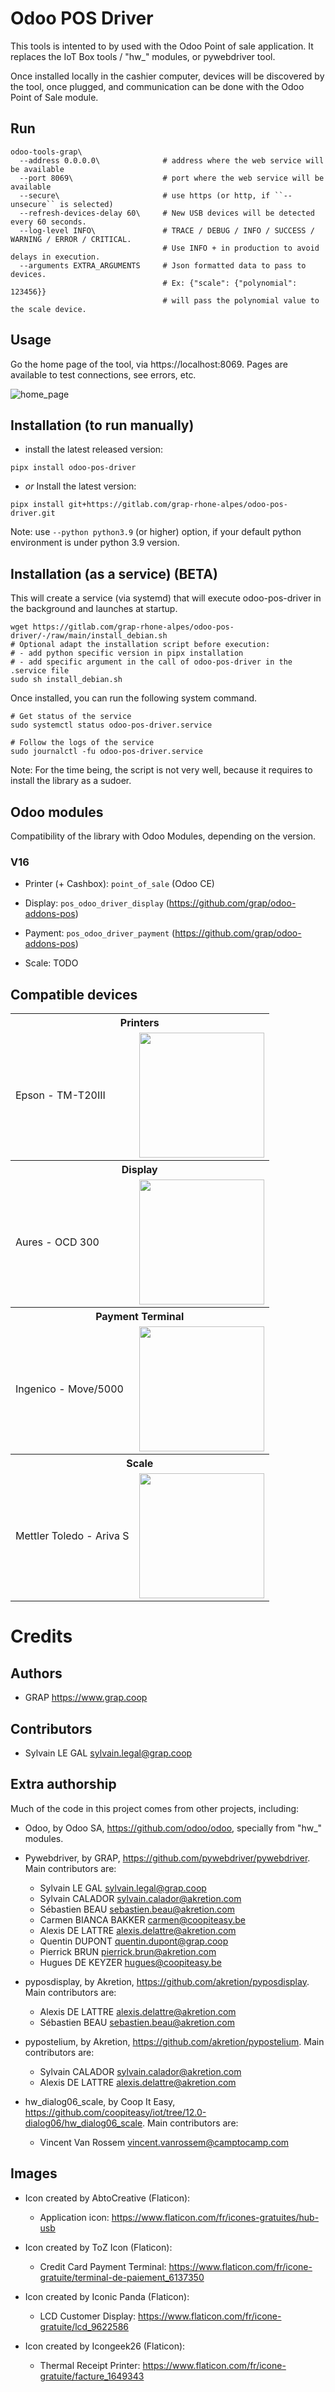 # Odoo POS Driver

This tools is intented to by used with the Odoo Point of sale application. It replaces the IoT Box tools / "hw_" modules,
or pywebdriver tool.

Once installed locally in the cashier computer, devices will be discovered by the tool, once plugged, and communication
can be done with the Odoo Point of Sale module.

## Run

```shell
odoo-tools-grap\
  --address 0.0.0.0\              # address where the web service will be available
  --port 8069\                    # port where the web service will be available
  --secure\                       # use https (or http, if ``--unsecure`` is selected)
  --refresh-devices-delay 60\     # New USB devices will be detected every 60 seconds.
  --log-level INFO\               # TRACE / DEBUG / INFO / SUCCESS / WARNING / ERROR / CRITICAL.
                                  # Use INFO + in production to avoid delays in execution.
  --arguments EXTRA_ARGUMENTS     # Json formatted data to pass to devices.
                                  # Ex: {"scale": {"polynomial": 123456}}
                                  # will pass the polynomial value to the scale device.
```
## Usage

Go the home page of the tool, via https://localhost:8069.
Pages are available to test connections, see errors, etc.

![home_page](https://gitlab.com/grap-rhone-alpes/odoo-pos-driver/-/raw/main/odoo_pos_driver/static/home_page.png)


## Installation (to run manually)

* install the latest released version:

```shell
pipx install odoo-pos-driver
```

* _or_ Install the latest version:

```shell
pipx install git+https://gitlab.com/grap-rhone-alpes/odoo-pos-driver.git
```

Note: use ``--python python3.9`` (or higher) option, if your default python environment is under python 3.9 version.

## Installation (as a service) (BETA)

This will create a service (via systemd) that will execute odoo-pos-driver in the background and launches at startup.

```shell
wget https://gitlab.com/grap-rhone-alpes/odoo-pos-driver/-/raw/main/install_debian.sh
# Optional adapt the installation script before execution:
# - add python specific version in pipx installation
# - add specific argument in the call of odoo-pos-driver in the .service file
sudo sh install_debian.sh
```

Once installed, you can run the following system command.

```shell
# Get status of the service
sudo systemctl status odoo-pos-driver.service

# Follow the logs of the service
sudo journalctl -fu odoo-pos-driver.service
```

Note: For the time being, the script is not very well, because it requires to
install the library as a sudoer.

## Odoo modules

Compatibility of the library with Odoo Modules, depending on the version.

### V16

- Printer (+ Cashbox): ``point_of_sale`` (Odoo CE)

- Display: ``pos_odoo_driver_display`` (https://github.com/grap/odoo-addons-pos)

- Payment: ``pos_odoo_driver_payment`` (https://github.com/grap/odoo-addons-pos)

- Scale: TODO

## Compatible devices

<table style="width: 100%;">
    <tbody>
        <tr>
            <th colspan="2">Printers</th>
        </tr>
        <tr>
            <td>Epson - TM-T20III</td>
            <td>
              <img src="https://gitlab.com/grap-rhone-alpes/odoo-pos-driver/-/raw/main/odoo_pos_driver/static/devices/printer__epson__tm_t20.png" width="200" height="200" />
            </td>
        </tr>
        <tr>
            <th colspan="2">Display</th>
        </tr>
        <tr>
            <td>Aures - OCD 300</td>
            <td>
              <img src="https://gitlab.com/grap-rhone-alpes/odoo-pos-driver/-/raw/main/odoo_pos_driver/static/devices/display__aures__ocd_300.png" width="200" height="200" />
            </td>
        </tr>
        <tr>
            <th colspan="2">Payment Terminal</th>
        </tr>
        <tr>
            <td>Ingenico - Move/5000</td>
            <td>
              <img src="https://gitlab.com/grap-rhone-alpes/odoo-pos-driver/-/raw/main/odoo_pos_driver/static/devices/payment__ingenico__move_5000.png" width="200" height="200" />
            </td>
        </tr>
        <tr>
            <th colspan="2">Scale</th>
        </tr>
        <tr>
            <td>Mettler Toledo - Ariva S</td>
            <td>
              <img src="https://gitlab.com/grap-rhone-alpes/odoo-pos-driver/-/raw/main/odoo_pos_driver/static/devices/scale__mettler_toledo__ariva_s.png" width="200" height="200" />
            </td>
        </tr>
    </tbody>
</table>



# Credits

## Authors

* GRAP <https://www.grap.coop>

## Contributors

* Sylvain LE GAL <sylvain.legal@grap.coop>

## Extra authorship

Much of the code in this project comes from other projects, including:

  * Odoo, by Odoo SA, https://github.com/odoo/odoo, specially from "hw_" modules.

  * Pywebdriver, by GRAP, https://github.com/pywebdriver/pywebdriver. Main contributors are:

    * Sylvain LE GAL <sylvain.legal@grap.coop>
    * Sylvain CALADOR <sylvain.calador@akretion.com>
    * Sébastien BEAU <sebastien.beau@akretion.com>
    * Carmen BIANCA BAKKER <carmen@coopiteasy.be>
    * Alexis DE LATTRE <alexis.delattre@akretion.com>
    * Quentin DUPONT <quentin.dupont@grap.coop>
    * Pierrick BRUN <pierrick.brun@akretion.com>
    * Hugues DE KEYZER  <hugues@coopiteasy.be>

  * pyposdisplay, by Akretion, https://github.com/akretion/pyposdisplay. Main contributors are:

    * Alexis DE LATTRE <alexis.delattre@akretion.com>
    * Sébastien BEAU <sebastien.beau@akretion.com>

  * pypostelium, by Akretion, https://github.com/akretion/pypostelium. Main contributors are:

    * Sylvain CALADOR <sylvain.calador@akretion.com>
    * Alexis DE LATTRE <alexis.delattre@akretion.com>

  * hw_dialog06_scale, by Coop It Easy, https://github.com/coopiteasy/iot/tree/12.0-dialog06/hw_dialog06_scale. Main contributors are:

    * Vincent Van Rossem <vincent.vanrossem@camptocamp.com>

## Images
* Icon created by AbtoCreative (Flaticon):
  - Application icon: https://www.flaticon.com/fr/icones-gratuites/hub-usb

* Icon created by ToZ Icon (Flaticon):
  - Credit Card Payment Terminal: https://www.flaticon.com/fr/icone-gratuite/terminal-de-paiement_6137350

* Icon created by Iconic Panda (Flaticon):
  - LCD Customer Display: https://www.flaticon.com/fr/icone-gratuite/lcd_9622586

* Icon created by Icongeek26 (Flaticon):
  - Thermal Receipt Printer: https://www.flaticon.com/fr/icone-gratuite/facture_1649343
